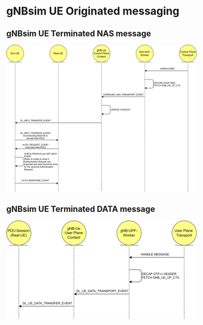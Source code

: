 <!--
SPDX-FileCopyrightText: 2021 Open Networking Foundation <info@opennetworking.org>

SPDX-License-Identifier: Apache-2.0

-->

# gNBsim UE Originated messaging

## gNBsim UE Terminated NAS message

![gNBSim](/docs/images/ue_terminated_nas_message.png)

## gNBsim UE Terminated DATA message

![gNBSim](/docs/images/ue_terminated_user_data_packet.png)

